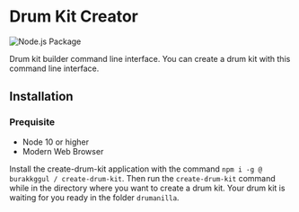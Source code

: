 # Drum Kit Creator

![Node.js Package](https://github.com/burakkggul/create-drum-kit/workflows/Node.js%20Package/badge.svg)

Drum kit builder command line interface. You can create a drum kit with this command line interface.

## Installation

### Prequisite

- Node 10 or higher
- Modern Web Browser

Install the create-drum-kit application with the command `npm i -g @ burakkggul / create-drum-kit`. Then run the `create-drum-kit` command while in the directory where you want to create a drum kit. Your drum kit is waiting for you ready in the folder `drumanilla`.
